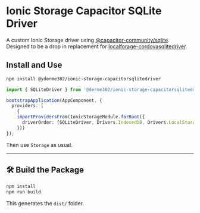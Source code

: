 # Ionic Storage Capacitor SQLite Driver

A custom Ionic Storage driver using [@capacitor-community/sqlite](https://github.com/capacitor-community/sqlite). Designed to be a drop in replacement for [localforage-cordovasqlitedriver](https://github.com/thgreasi/localForage-cordovaSQLiteDriver).

## Install and Use

```bash
npm install @yderme302/ionic-storage-capacitorsqlitedriver
```

```ts
import { SQLiteDriver } from '@derme302/ionic-storage-capacitorsqlitedriver';

bootstrapApplication(AppComponent, {
  providers: [
    {
    importProvidersFrom(IonicStorageModule.forRoot({
      driverOrder: [SQLiteDriver, Drivers.IndexedDB, Drivers.LocalStorage]
    }))
});
```
Then use `Storage` as usual.

---

## 🛠 Build the Package

```bash
npm install
npm run build
```

This generates the `dist/` folder.

